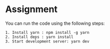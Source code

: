 # Assignment

You can run the code using the following steps:

```text
1. Install yarn : npm install -g yarn
2. Install deps : yarn install
3. Start development server: yarn dev
```
